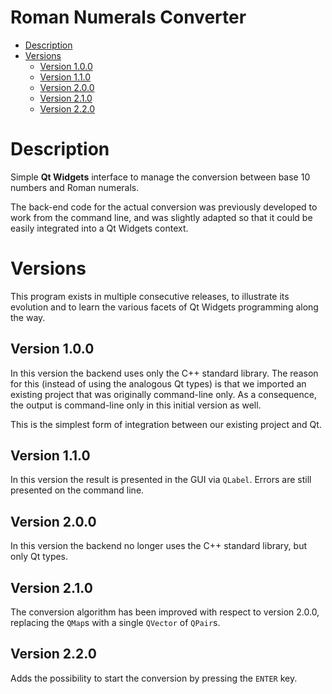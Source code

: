 <!-- omit in toc -->
# Roman Numerals Converter

- [Description](#description)
- [Versions](#versions)
  - [Version 1.0.0](#version-100)
  - [Version 1.1.0](#version-110)
  - [Version 2.0.0](#version-200)
  - [Version 2.1.0](#version-210)
  - [Version 2.2.0](#version-220)


# Description

Simple **Qt Widgets** interface to manage the conversion between base 10 numbers and Roman numerals.

The back-end code for the actual conversion was previously developed to work from the command line, and was slightly adapted so that it could be easily integrated into a Qt Widgets context.

# Versions

This program exists in multiple consecutive releases, to illustrate its evolution and to learn the various facets of Qt Widgets programming along the way.

## Version 1.0.0

In this version the backend uses only the C++ standard library. The reason for this (instead of using the analogous Qt types) is that we imported an existing project that was originally command-line only. As a consequence, the output is command-line only in this initial version as well.

This is the simplest form of integration between our existing project and Qt.

## Version 1.1.0

In this version the result is presented in the GUI via `QLabel`. Errors are still presented on the command line.

## Version 2.0.0

In this version the backend no longer uses the C++ standard library, but only Qt types.

## Version 2.1.0

The conversion algorithm has been improved with respect to version 2.0.0, replacing the `QMap`s with a single `QVector` of `QPair`s.

## Version 2.2.0

Adds the possibility to start the conversion by pressing the `ENTER` key.

